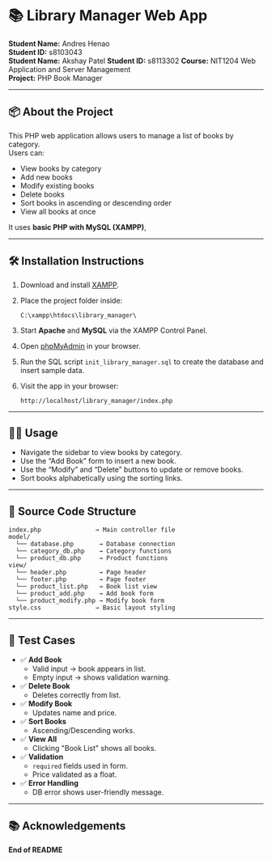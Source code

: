 # 📚 Library Manager Web App

**Student Name:** Andres Henao  
**Student ID:** s8103043  
**Student Name:** Akshay Patel
**Student ID:** s8113302
**Course:** NIT1204 Web Application and Server Management  
**Project:** PHP Book Manager

---

## 📦 About the Project

This PHP web application allows users to manage a list of books by category.  
Users can:

- View books by category
- Add new books
- Modify existing books
- Delete books
- Sort books in ascending or descending order
- View all books at once

It uses **basic PHP with MySQL (XAMPP)**,

---

## 🛠 Installation Instructions

1. Download and install [XAMPP](https://www.apachefriends.org/).
2. Place the project folder inside:

   ```
   C:\xampp\htdocs\library_manager\
   ```

3. Start **Apache** and **MySQL** via the XAMPP Control Panel.
4. Open [phpMyAdmin](http://localhost/phpmyadmin) in your browser.
5. Run the SQL script `init_library_manager.sql` to create the database and insert sample data.
6. Visit the app in your browser:

   ```
   http://localhost/library_manager/index.php
   ```

---

## 👨‍💻 Usage

- Navigate the sidebar to view books by category.
- Use the “Add Book” form to insert a new book.
- Use the “Modify” and “Delete” buttons to update or remove books.
- Sort books alphabetically using the sorting links.

---

## 📁 Source Code Structure

```
index.php               → Main controller file
model/
  └── database.php       → Database connection
  └── category_db.php    → Category functions
  └── product_db.php     → Product functions
view/
  └── header.php         → Page header
  └── footer.php         → Page footer
  └── product_list.php   → Book list view
  └── product_add.php    → Add book form
  └── product_modify.php → Modify book form
style.css               → Basic layout styling
```

---

## 🧪 Test Cases

- ✅ **Add Book**
  - Valid input → book appears in list.
  - Empty input → shows validation warning.
- ✅ **Delete Book**
  - Deletes correctly from list.
- ✅ **Modify Book**
  - Updates name and price.
- ✅ **Sort Books**
  - Ascending/Descending works.
- ✅ **View All**
  - Clicking "Book List" shows all books.
- ✅ **Validation**
  - `required` fields used in form.
  - Price validated as a float.
- ✅ **Error Handling**
  - DB error shows user-friendly message.

---

## 📚 Acknowledgements



**End of README**
